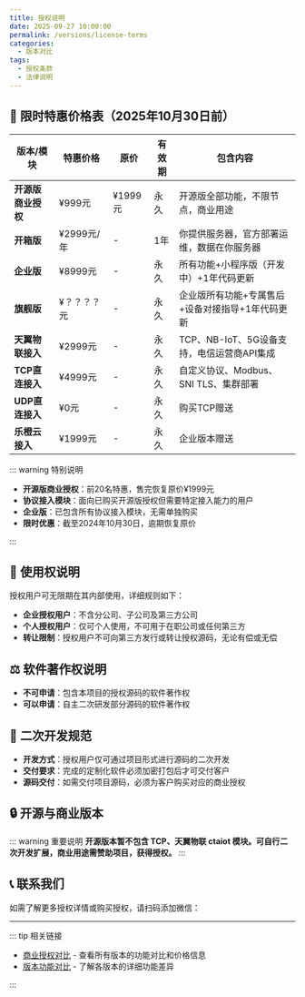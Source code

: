 ```yaml
---
title: 授权说明
date: 2025-09-27 10:00:00
permalink: /versions/license-terms
categories:
  - 版本对比
tags:
  - 授权条款
  - 法律说明
---
```


<script setup>
import WxContact from '../examples/wxContact/basic.vue'
</script>


## 🎯 限时特惠价格表（2025年10月30日前）

| 版本/模块 | 特惠价格 | 原价 | 有效期 | 包含内容 |
|----------|---------|------|--------|----------|
| **开源版商业授权** | ¥999元 | ¥1999元 | 永久 | 开源版全部功能，不限节点，商业用途 |
| **开箱版** | ¥2999元/年 | - | 1年 | 你提供服务器，官方部署运维，数据在你服务器 |
| **企业版** | ¥8999元 | - | 永久 | 所有功能+小程序版（开发中）+1年代码更新 |
| **旗舰版** | ¥？？？？元 | - | 永久 | 企业版所有功能+专属售后+设备对接指导+1年代码更新 |
| **天翼物联接入** | ¥2999元 | - | 永久 | TCP、NB-IoT、5G设备支持，电信运营商API集成 |
| **TCP直连接入** | ¥4999元 | - | 永久 | 自定义协议、Modbus、SNI TLS、集群部署 |
| **UDP直连接入** | ¥0元 | - | 永久 | 购买TCP赠送 |
| **乐橙云接入** | ¥1999元 | - | 永久 | 企业版本赠送 |

::: warning 特别说明

- **开源版商业授权**：前20名特惠，售完恢复原价¥1999元
- **协议接入模块**：面向已购买开源版授权但需要特定接入能力的用户
- **企业版**：已包含所有协议接入模块，无需单独购买
- **限时优惠**：截至2024年10月30日，逾期恢复原价

:::

## 🔄 使用权说明

授权用户可无限期在其内部使用，详细规则如下：

- **企业授权用户**：不含分公司、子公司及第三方公司
- **个人授权用户**：仅可个人使用，不可用于在职公司或任何第三方
- **转让限制**：授权用户不可向第三方发行或转让授权源码，无论有偿或无偿

## ⚖️ 软件著作权说明

- **不可申请**：包含本项目的授权源码的软件著作权
- **可以申请**：自主二次研发部分源码的软件著作权

## 🚀 二次开发规范

- **开发方式**：授权用户仅可通过项目形式进行源码的二次开发
- **交付要求**：完成的定制化软件必须加密打包后才可交付客户
- **源码交付**：如需交付项目源码，必须为客户购买对应的商业授权

## 🔒 开源与商业版本

::: warning 重要说明
**开源版本暂不包含 TCP、天翼物联 ctaiot 模块。可自行二次开发扩展，商业用途需赞助项目，获得授权。**
:::

## 📞 联系我们

如需了解更多授权详情或购买授权，请扫码添加微信：

<WxContact />

---

::: tip 相关链接

- [商业授权对比](/versions/plugins) - 查看所有版本的功能对比和价格信息
- [版本功能对比](/versions/comparison) - 了解各版本的详细功能差异

:::
